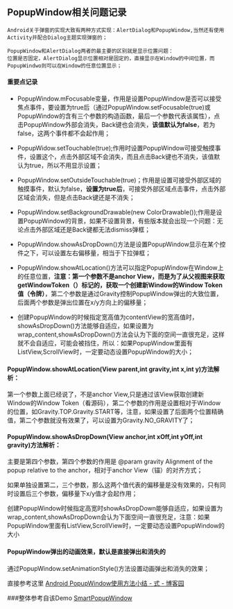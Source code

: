 ## PopupWindow相关问题记录

	Android关于弹窗的实现大致有两种方式实现：AlertDialog和PopupWindow,当然还有使用Activity并配合Dialog主题实现弹窗的；

	PopupWindow和AlertDialog两者的最主要的区别就是显示位置问题：
	位置是否固定，AlertDialog显示位置相对是固定的，直接显示在Window的中间位置，而PopupWindwo则可以在Window的任意位置显示；

#### 重要点记录

- PopupWindow.mFocusable变量，作用是设置PopupWindow是否可以接受焦点事件，要设置为true后（通过PopupWindow.setFocusable(true)或PopupWindow的含有三个参数的构造函数，最后一个参数代表该属性），点击PopupWindow外部会消失，Back键也会消失，**该值默认为false**，若为false，这两个事件都不会起作用；


- PopupWidow.setTouchable(true);作用时设置PopupWindow可接受触摸事件，设置这个，点击外部区域不会消失，而且点击Back键也不消失，该值默认为true，所以不用显示设置；


- PopupWindow.setOutsideTouchable(true)；作用是设置可接受外部区域的触摸事件，默认为false，**设置为true后**，可接受外部区域点击事件，点击外部区域会消失，但是点击Back键还是不消失；


- PopupWindow.setBackgroundDrawable(new ColorDrawable());作用是设置PopupWindow的背景，如果不设置背景，有些版本就会出现一个问题：无论点击外部区域还是Back键都无法dismiss弹框；
- PopupWindow.showAsDropDown()方法是设置PopupWindow显示在某个控件之下，可以设置左右偏移量，相当于下拉弹框；


- PopupWindow.showAtLocation()方法可以指定PopupWindow在Window上的任意位置，**注意：第一个参数不是anchor View，而是为了从父视图来获取getWindowToken（）标记的，获取一个创建新Window的Window Token值（令牌）**，第二个参数是通过Gravity控制PopupWindow弹出的大致位置，后面两个参数是弹出位置在x/y方向上的偏移量；


- 创建PopupWindow的时候指定宽高值为contentView的宽高值时，showAsDropDown()方法能够自适应，如果设置为wrap_content,showAsDropDown()方法会认为下面的空间一直很充足，这样就不会自适应，可能会被挡住，所以：如果PopupWindow里面有ListView,ScrollView时，一定要动态设置PopupWindow的大小；

#### PopupWindow.showAtLocation(View parent,int gravity,int x,int y)方法解析：
第一个参数上面已经说了，不是anchor View,只是通过该View获取创建新Window的Window Token（看源码），第二个参数的作用是设置相对于Window的位置，如Gravity.TOP.Gravity.START等，注意，如果设置了后面两个位置精确值，第二个参数就没有效果了，可以设置为Gravity.NO_GRAVITY了；



#### PopupWindow.showAsDropDown(View anchor,int xOff,int yOff,int gravity)方法解析：
主要是第四个参数，第四个参数的作用是 @param gravity Alignment of the popup relative to the anchor，相对于anchor View（锚）的对齐方式；

如果单独设置第二，三个参数，那么这两个值代表的偏移量是没有效果的，只有同时设置后三个参数，偏移量下x/y值才会起作用；

创建PopupWindow时候指定高宽时showAsDropDown能够自适应，如果设置为wrap_content,showAsDropDown会认为下面空间一直很充足，注意：如果PopupWindow里面有ListView,ScrollView时，一定要动态设置PopupWindow的大小


#### PopupWindow弹出的动画效果，默认是直接弹出和消失的

通过PopupWindow.setAnimationStyle()方法设置动画弹出和消失的效果；

直接参考这里 [Android PopupWindow使用方法小结 \- 式 \- 博客园](https://www.cnblogs.com/jzyhywxz/p/7039503.html)

###整体参考自该Demo [SmartPopupWindow](https://github.com/PopFisher/SmartPopupWindow)
